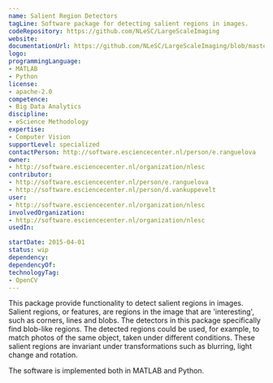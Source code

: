 ```yaml
---
name: Salient Region Detectors
tagLine: Software package for detecting salient regions in images.
codeRepository: https://github.com/NLeSC/LargeScaleImaging
website:
documentationUrl: https://github.com/NLeSC/LargeScaleImaging/blob/master/Software/Python/README.md
logo:
programmingLanguage:
- MATLAB
- Python
license:
- apache-2.0
competence:
- Big Data Analytics
discipline:
- eScience Methodology
expertise:
- Computer Vision
supportLevel: specialized
contactPerson: http://software.esciencecenter.nl/person/e.ranguelova
owner:
- http://software.esciencecenter.nl/organization/nlesc
contributor:
- http://software.esciencecenter.nl/person/e.ranguelova
- http://software.esciencecenter.nl/person/d.vankuppevelt
user:
- http://software.esciencecenter.nl/organization/nlesc
involvedOrganization:
- http://software.esciencecenter.nl/organization/nlesc
usedIn:

startDate: 2015-04-01
status: wip
dependency:
dependencyOf:
technologyTag:
- OpenCV
---
```

This package provide functionality to detect salient regions in images. Salient regions, or features, are regions in the image that are 'interesting', such as corners, lines and blobs. The detectors in this package specifically find blob-like regions. The detected regions could be used, for example, to match photos of the same object, taken under different conditions. These salient regions are invariant under transformations such as blurring, light change and rotation.

The software is implemented both in MATLAB and Python.
